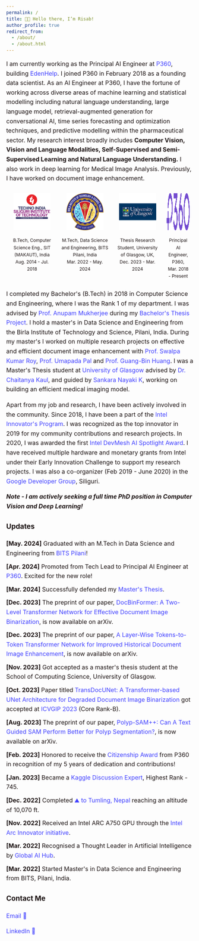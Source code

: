 ```yaml
---
permalink: /
title: 👋🏼 Hello there, I’m Risab!
author_profile: true
redirect_from: 
  - /about/
  - /about.html
---
```


<style>
  .content-container {
    font-size: 16px;
    color: #1B1212;
    line-height: 1.6;
  }
  .content-container a {
    text-decoration: none;
    color: #4040FF;
  }
  .content-container a:hover {
    text-decoration: underline;
  }
  .logo-container {
    display: flex;
    flex-wrap: wrap;
    justify-content: space-between;
    margin: 20px 0;
  }
  .logo-item {
    text-align: center;
    margin: 10px;
  }
  .logo-item img {
    width: 100px;
    height: 100px;
    margin-bottom: 10px;
  }
  .logo-item p {
    font-size: 14px;
    color: #1B1212;
  }
  .updates-list {
    list-style-type: none;
    padding: 0;
  }
  .updates-list li {
    margin: 10px 0;
  }
  .updates-list a {
    color: #4040FF;
    text-decoration: none;
  }
  .updates-list a:hover {
    text-decoration: underline;
  }
</style>


<div class="content-container">
  <p>I am currently working as the Principal AI Engineer at <a href="https://www.p360.com/">P360</a>, building <a href="https://www.p360.com/edenhelp/">EdenHelp</a>. I joined P360 in February 2018 as a founding data scientist. As an AI Engineer at P360, I have the fortune of working across diverse areas of machine learning and statistical modelling including natural language understanding, large language model, retrieval-augmented generation for conversational AI, time series forecasting and optimization techniques, and predictive modelling within the pharmaceutical sector. My research interest broadly includes <strong>Computer Vision, Vision and Language Modalities, Self-Supervised and Semi-Supervised Learning and Natural Language Understanding.</strong> I also work in deep learning for Medical Image Analysis. Previously, I have worked on document image enhancement.</p>


  <!-- <div style="display: flex; justify-content: space-between;">
    <div style="text-align: center; margin: 10px;">
      <img src="../images/sit.jpg" alt="Logo1" style="width: 100px; height: 100px; margin-bottom: 10px;">
      <div style="font-size: 12px; color: #1B1212;">B.Tech, Computer Science and Engineering, Siliguri Institute of Technology, India Aug. 2014 - Jul. 2018</div>
    </div>
    <div style="text-align: center; margin: 10px;">
      <img src="../images/presc.png" alt="Logo2" style="width: 100px; height: 100px; margin-bottom: 10px;">
      <div style="font-size: 12px; color: #1B1212;">ML Research Intern, Prescriber360 Solutions, Feb. 2018 - Mar. 2018</div>
    </div>
    <div style="text-align: center; margin: 10px;">
      <img src="../images/p360.jpeg" alt="Logo3" style="width: 100px; height: 100px; margin-bottom: 10px;">
      <div style="font-size: 12px; color: #1B1212;">Principal AI Engineer, P360, Mar. 2018 - Present</div>
    </div>
    <div style="text-align: center; margin: 10px;">
      <img src="../images/bits.png" alt="Logo4" style="width: 100px; height: 100px; margin-bottom: 10px;">
      <div style="font-size: 12px; color: #1B1212;">M.Tech, Data Science and Engineering, BITS, Pilani, India Mar. 2022 - May. 2024</div>
    </div>
    <div style="text-align: center; margin: 10px;">
      <img src="../images/ug2.png" alt="Logo5" style="width: 100px; height: 100px; margin-bottom: 10px;">
      <div style="font-size: 12px; color: #1B1212;">Thesis Research Student, University of Glasgow, UK, Dec. 2023 - Mar. 2024</div>
    </div>
  </div> -->

<div style="display: flex; justify-content: space-between;">
  <div style="text-align: center; margin: 10px;">
    <img src="../images/SIT_2.jpg" alt="Logo1" style="width: 100px; height: 100px; margin-bottom: 10px;">
    <div style="font-size: 12px; color: #1B1212;">B.Tech, Computer Science Eng., SIT (MAKAUT), India<br>Aug. 2014 - Jul. 2018</div>
  </div>
  <div style="text-align: center; margin: 10px;">
  <img src="../images/bits.png" alt="Logo4" style="width: 100px; height: 100px; margin-bottom: 10px;">
  <div style="font-size: 12px; color: #1B1212;">M.Tech, Data Science and Engineering, BITS Pilani, India<br>Mar. 2022 - May. 2024</div>
  </div>
  <div style="text-align: center; margin: 10px;">
  <img src="../images/ug2.png" alt="Logo5" style="width: 100px; height: 100px; margin-bottom: 10px;">
  <div style="font-size: 12px; color: #1B1212;">Thesis Research Student, University of Glasgow, UK,<br>Dec. 2023 - Mar. 2024</div>
  </div>
  <!-- <div style="text-align: center; margin: 10px;">
    <img src="../images/presc.png" alt="Logo2" style="width: 100px; height: 100px; margin-bottom: 10px;">
    <div style="font-size: 12px; color: #1B1212;">ML Research Intern, Prescriber360 Solutions,<br>Feb. 2018 - Mar. 2018</div>
  </div> -->
  <div style="text-align: center; margin: 10px;">
    <img src="../images/P360_Logo_2.jpg" alt="Logo3" style="width: 100px; height: 100px; margin-bottom: 10px;">
    <div style="font-size: 12px; color: #1B1212;">Principal AI Engineer, P360,<br>Mar. 2018 - Present</div>
  </div>
</div>

  <p>I completed my Bachelor's (B.Tech) in 2018 in Computer Science and Engineering, where I was the Rank 1 of my department. I was advised by <a href="https://scholar.google.co.in/citations?user=pixVZ0oAAAAJ&hl=en">Prof. Anupam Mukherjee</a> during my <a href="https://devmesh.intel.com/projects/self-driving-bot-on-intel-architecture#about-section">Bachelor's Thesis Project</a>. I hold a master's in Data Science and Engineering from the Birla Institute of Technology and Science, Pilani, India. During my master's I worked on multiple research projects on effective and efficient document image enhancement with <a href="https://scholar.google.com/citations?user=1WVrFGwAAAAJ&hl=en">Prof. Swalpa Kumar Roy</a>, <a href="https://scholar.google.com/citations?user=2_z_CogAAAAJ&hl=en">Prof. Umapada Pal</a> and <a href="https://scholar.google.com.sg/citations?user=LhSqQCIAAAAJ&hl=en">Prof. Guang-Bin Huang</a>. I was a Master's Thesis student at <a href="https://www.gla.ac.uk/">University of Glasgow</a> advised by <a href="https://chaitanya-kaul.github.io/">Dr. Chaitanya Kaul</a>, and guided by <a href="https://scholar.google.co.in/citations?user=kGLZ1kAAAAAJ&hl=en">Sankara Nayaki K</a>, working on building an efficient medical imaging model.</p>

  <p>Apart from my job and research, I have been actively involved in the community. Since 2018, I have been a part of the <a href="https://devmesh.intel.com/users/risab-biswas">Intel Innovator's Program</a>. I was recognized as the top innovator in 2019 for my community contributions and research projects. In 2020, I was awarded the first <a href="https://devmesh.intel.com/posts/638312/congrats-to-our-devmesh-spotlight-award-winners">Intel DevMesh AI Spotlight Award</a>. I have received multiple hardware and monetary grants from Intel under their Early Innovation Challenge to support my research projects. I was also a co-organizer (Feb 2019 - June 2020) in the <a href="https://gdg.community.dev/gdg-siliguri/">Google Developer Group</a>, Siliguri.</p>



  <p><strong><em>Note - I am actively seeking a full time PhD position in Computer Vision and Deep Learning!</em></strong></p>

  <h3>Updates</h3>
  <ul class="updates-list">
    <li><strong>[May. 2024]</strong> Graduated with an M.Tech in Data Science and Engineering from <a href="https://www.bits-pilani.ac.in/">BITS Pilani</a>!</li>
    <li><strong>[Apr. 2024]</strong> Promoted from Tech Lead to Principal AI Engineer at <a href="https://www.p360.com/leadership/">P360</a>. Excited for the new role!</li>
    <li><strong>[Mar. 2024]</strong> Successfully defended my <a href="https://arxiv.org/pdf/2406.03173">Master's Thesis</a>.</li>
    <li><strong>[Dec. 2023]</strong> The preprint of our paper, <a href="https://arxiv.org/abs/2312.03568">DocBinFormer: A Two-Level Transformer Network for Effective Document Image Binarization</a>, is now available on arXiv.</li>
    <li><strong>[Dec. 2023]</strong> The preprint of our paper, <a href="https://arxiv.org/abs/2312.03946">A Layer-Wise Tokens-to-Token Transformer Network for Improved Historical Document Image Enhancement</a>, is now available on arXiv.</li>
    <li><strong>[Nov. 2023]</strong> Got accepted as a master's thesis student at the School of Computing Science, University of Glasgow.</li>
    <li><strong>[Oct. 2023]</strong> Paper titled <a href="https://dl.acm.org/doi/abs/10.1145/3627631.3627639">TransDocUNet: A Transformer-based UNet Architecture for Degraded Document Image Binarization</a> got accepted at <a href="https://www.iitrpr.ac.in/ICVGIP/">ICVGIP 2023</a> (Core Rank-B).</li>
    <li><strong>[Aug. 2023]</strong> The preprint of our paper, <a href="https://arxiv.org/abs/2308.06623">Polyp-SAM++: Can A Text Guided SAM Perform Better for Polyp Segmentation?</a>, is now available on arXiv.</li>
    <li><strong>[Feb. 2023]</strong> Honored to receive the <a href="https://www.linkedin.com/posts/activity-7031705908409712641-huup?utm_source=share&utm_medium=member_desktop">Citizenship Award</a> from P360 in recognition of my 5 years of dedication and contributions!</li>
    <li><strong>[Jan. 2023]</strong> Became a <a href="https://www.kaggle.com/risabbiswas19">Kaggle Discussion Expert</a>, Highest Rank - 745.</li>
    <li><strong>[Dec. 2022]</strong> Completed <a href="https://media.licdn.com/dms/image/C4E22AQ

FMcdBf4hkbhQ/feedshare-shrink_1280/0/1671638780264?e=1724889600&v=beta&t=UMka8JxUr92ku14VrtO9-HkpoSGmGNJtQROIhk9OItk">my first trek</a> ⛰️ to <a href="https://dooars.info/wp-content/uploads/photo-gallery/imported_from_media_libray/18_kanchenzonga_from_tumling.jpg?bwg=1554903620">Tumling, Nepal</a> reaching an altitude of 10,070 ft.</li>
    <li><strong>[Nov. 2022]</strong> Received an Intel ARC A750 GPU through the <a href="https://community.intel.com/t5/Blogs/Products-and-Solutions/Graphics/Apply-to-be-an-Intel-Arc-Innovator/post/1348540">Intel Arc Innovator initiative</a>.</li>
    <li><strong>[Mar. 2022]</strong> Recognised a Thought Leader in Artificial Intelligence by <a href="https://www.linkedin.com/posts/globalaihub_globalaihub-thoughtleader-ai-activity-6909830724439130112-_yog?utm_source=share&utm_medium=member_desktop">Global AI Hub</a>.</li>
    <li><strong>[Mar. 2022]</strong> Started Master's in Data Science and Engineering from BITS, Pilani, India.</li>
  </ul>

  <h3>Contact Me</h3>
  <p><a href="mailto:risabbiswas19@gmail.com">Email 📩</a></p>
  <p><a href="https://www.linkedin.com/in/risab-biswas/">LinkedIn 🙌</a></p>
</div>